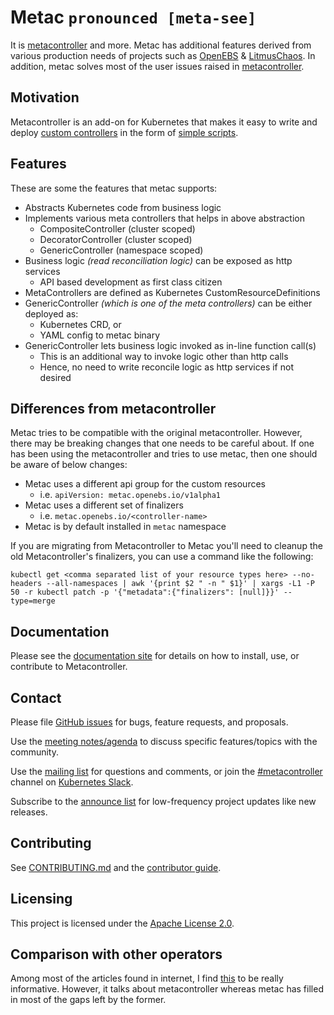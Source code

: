 # Metac `pronounced [meta-see]`
It is [metacontroller](https://github.com/GoogleCloudPlatform/metacontroller) and more. Metac has additional features derived from various production needs of projects such as [OpenEBS](https://github.com/openebs) & [LitmusChaos](https://github.com/litmuschaos). In addition, metac solves most of the user issues raised in [metacontroller](https://github.com/GoogleCloudPlatform/metacontroller/issues).

## Motivation
Metacontroller is an add-on for Kubernetes that makes it easy to write and deploy [custom controllers](https://kubernetes.io/docs/concepts/api-extension/custom-resources/#custom-controllers) in the form of [simple scripts](https://metacontroller.app).

## Features
These are some the features that metac supports:
- Abstracts Kubernetes code from business logic
- Implements various meta controllers that helps in above abstraction
    - CompositeController (cluster scoped)
    - DecoratorController (cluster scoped)
    - GenericController (namespace scoped)
- Business logic _(read reconciliation logic)_ can be exposed as http services
    - API based development as first class citizen
- MetaControllers are defined as Kubernetes CustomResourceDefinitions
- GenericController _(which is one of the meta controllers)_ can be either deployed as:
    - Kubernetes CRD, or
    - YAML config to metac binary
- GenericController lets business logic invoked as in-line function call(s)
    - This is an additional way to invoke logic other than http calls
    - Hence, no need to write reconcile logic as http services if not desired

## Differences from metacontroller
Metac tries to be compatible with the original metacontroller. However, there may be breaking changes that one needs to be careful about. If one has been using the metacontroller and tries to use metac, then one should be aware of below changes:
- Metac uses a different api group for the custom resources
    - i.e. `apiVersion: metac.openebs.io/v1alpha1`
- Metac uses a different set of finalizers
   - i.e. `metac.openebs.io/<controller-name>`
- Metac is by default installed in `metac` namespace

If you are migrating from Metacontroller to Metac you'll need to cleanup the old Metacontroller's finalizers, you can use a command like the following:

```console
kubectl get <comma separated list of your resource types here> --no-headers --all-namespaces | awk '{print $2 " -n " $1}' | xargs -L1 -P 50 -r kubectl patch -p '{"metadata":{"finalizers": [null]}}' --type=merge
```

## Documentation

Please see the [documentation site](https://metacontroller.app) for details on how to install, use, or contribute to Metacontroller.

## Contact

Please file [GitHub issues](issues) for bugs, feature requests, and proposals.

Use the [meeting notes/agenda](https://docs.google.com/document/d/1HV_Fr0wIW9tr5OZwK_6oGux_OhcGtxxWWV6dCYJR9Cw/) to discuss specific features/topics with the community.

Use the [mailing list](https://groups.google.com/forum/#!forum/metacontroller)
for questions and comments, or join the
[#metacontroller](https://kubernetes.slack.com/messages/metacontroller/) channel on
[Kubernetes Slack](http://slack.kubernetes.io).

Subscribe to the [announce list](https://groups.google.com/forum/#!forum/metacontroller-announce)
for low-frequency project updates like new releases.

## Contributing

See [CONTRIBUTING.md](CONTRIBUTING.md) and the [contributor guide](https://metacontroller.app/contrib/).

## Licensing

This project is licensed under the [Apache License 2.0](LICENSE).

## Comparison with other operators
Among most of the articles found in internet, I find [this](https://admiralty.io/blog/kubernetes-custom-resource-controller-and-operator-development-tools/) to be really informative. However, it talks about metacontroller whereas metac has filled in most of the gaps left by the former.